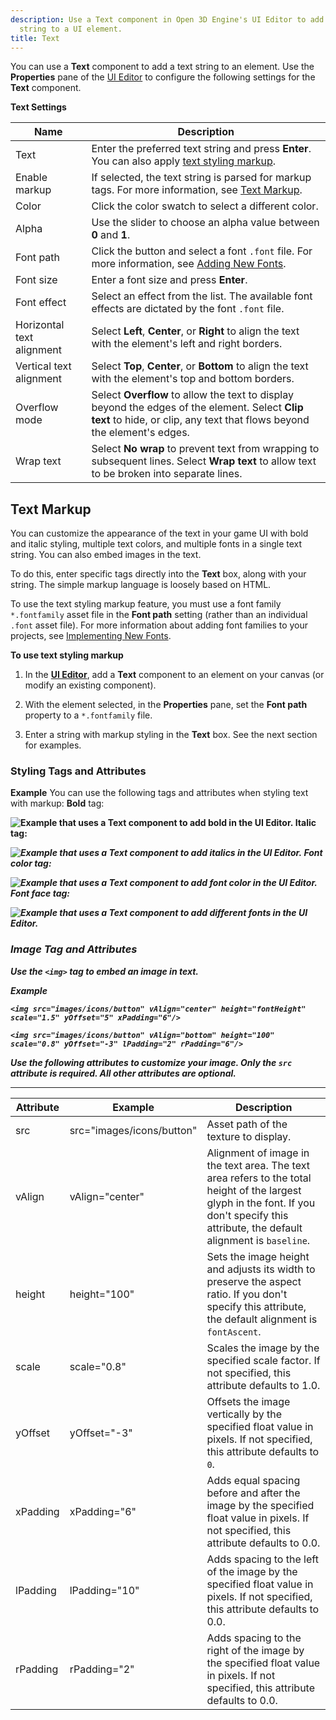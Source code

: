 ```yaml
---
description: Use a Text component in Open 3D Engine's UI Editor to add a text
  string to a UI element.
title: Text
---
```


You can use a **Text** component to add a text string to an element.  Use the **Properties** pane of the [UI Editor](/docs/user-guide/interactivity/user-interface/editor/working) to configure the following settings for the **Text** component.


**Text Settings**

| Name | Description |
| --- | --- |
| Text |  Enter the preferred text string and press **Enter**. You can also apply [text styling markup](#ui-editor-component-text-styling-markup).  |
| Enable markup |  If selected, the text string is parsed for markup tags. For more information, see [Text Markup](#ui-editor-component-text-styling-markup).  |
| Color |  Click the color swatch to select a different color.  |
| Alpha |  Use the slider to choose an alpha value between **0** and **1**.  |
| Font path |  Click the button and select a font `.font` file. For more information, see [Adding New Fonts](/docs/user-guide/interactivity/user-interface/fonts/adding-fonts).  |
| Font size |  Enter a font size and press **Enter**.  |
| Font effect |  Select an effect from the list. The available font effects are dictated by the font `.font` file.  |
| Horizontal text alignment |  Select **Left**, **Center**, or **Right** to align the text with the element's left and right borders.  |
| Vertical text alignment |  Select **Top**, **Center**, or **Bottom** to align the text with the element's top and bottom borders.  |
| Overflow mode |  Select **Overflow** to allow the text to display beyond the edges of the element. Select **Clip text** to hide, or clip, any text that flows beyond the element's edges.  |
| Wrap text |  Select **No wrap** to prevent text from wrapping to subsequent lines. Select **Wrap text** to allow text to be broken into separate lines.  |

## Text Markup 

You can customize the appearance of the text in your game UI with bold and italic styling, multiple text colors, and multiple fonts in a single text string. You can also embed images in the text.

To do this, enter specific tags directly into the **Text** box, along with your string. The simple markup language is loosely based on HTML.

 To use the text styling markup feature, you must use a font family `*.fontfamily` asset file in the **Font path** setting \(rather than an individual `.font` asset file\). For more information about adding font families to your projects, see [Implementing New Fonts](/docs/user-guide/interactivity/user-interface/fonts/).

**To use text styling markup**

1. In the [**UI Editor**](/docs/user-guide/interactivity/user-interface/editor/working), add a **Text** component to an element on your canvas (or modify an existing component).

1. With the element selected, in the **Properties** pane, set the **Font path** property to a `*.fontfamily` file.

1. Enter a string with markup styling in the **Text** box. See the next section for examples.

### Styling Tags and Attributes 

**Example**
You can use the following tags and attributes when styling text with markup:
**Bold** tag: <b>

![Example that uses a Text component to add bold in the UI Editor.](/images/user-guide/game_ui_editor/this-text-bold.png)
**Italic** tag: <i>

![Example that uses a Text component to add italics in the UI Editor.](/images/user-guide/game_ui_editor/this-text-italic.png)
**Font color** tag: <font color>

![Example that uses a Text component to add font color in the UI Editor.](/images/user-guide/game_ui_editor/this-text-red.png)
**Font face** tag: <font face>

![Example that uses a Text component to add different fonts in the UI Editor.](/images/user-guide/game_ui_editor/this-text-font.png)

### Image Tag and Attributes 

Use the `<img>` tag to embed an image in text.

**Example**

```
<img src="images/icons/button" vAlign="center" height="fontHeight" scale="1.5" yOffset="5" xPadding="6"/>

<img src="images/icons/button" vAlign="bottom" height="100" scale="0.8" yOffset="-3" lPadding="2" rPadding="6"/>
```

Use the following attributes to customize your image. Only the `src` attribute is required. All other attributes are optional.


****

| Attribute | Example | Description |
| --- | --- | --- |
| src | src="images/icons/button" |  Asset path of the texture to display.  |
| vAlign | vAlign="center" |  Alignment of image in the text area. The text area refers to the total height of the largest glyph in the font. If you don't specify this attribute, the default alignment is `baseline`.   |
| height | height="100" |  Sets the image height and adjusts its width to preserve the aspect ratio. If you don't specify this attribute, the default alignment is `fontAscent`.   |
| scale | scale="0.8" | Scales the image by the specified scale factor. If not specified, this attribute defaults to 1.0. |
| yOffset | yOffset="-3" |  Offsets the image vertically by the specified float value in pixels. If not specified, this attribute defaults to `0`.  |
| xPadding | xPadding="6" |  Adds equal spacing before and after the image by the specified float value in pixels. If not specified, this attribute defaults to 0.0.  |
| lPadding | lPadding="10" |  Adds spacing to the left of the image by the specified float value in pixels. If not specified, this attribute defaults to 0.0.  |
| rPadding | rPadding="2" |  Adds spacing to the right of the image by the specified float value in pixels. If not specified, this attribute defaults to 0.0. |
